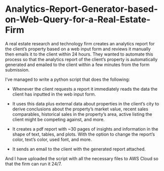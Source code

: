 # Analytics-Report-Generator-based-on-Web-Query-for-a-Real-Estate-Firm

A real estate research and technology firm creates an analytics report for the client’s property based on a web input form and reviews it manually then emails it to the client within 24 hours. They wanted to automate this process so that the analytics report of the client’s property is automatically generated and emailed to the client within a few minutes from the form submission.

I’ve managed to write a python script that does the following:

- Whenever the client requests a report it immediately reads the data the client has inputted in the web input form.

- It uses this data plus external data about properties in the client’s city to derive conclusions about the property’s market value, recent sales comparables, historical sales in the property’s area, active listing the client might be competing against, and more.

- It creates a pdf report with ~30 pages of insights and information in the shape of text, tables, and plots. With the option to change the report’s color, text’s color, used font, and more.

- It sends an email to the client with the generated report attached.

And I have uploaded the script with all the necessary files to AWS Cloud so that the firm can run it 24/7.
